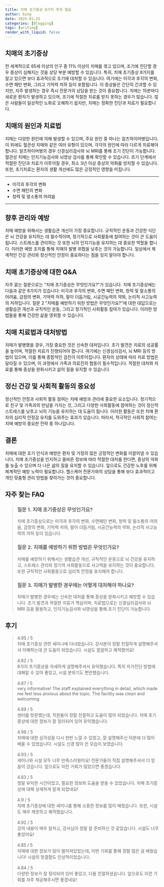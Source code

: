 ```yaml
---
title: 치매 초기증상 8가지 주의 필요
author: bing
date: 2025-01-25
categories: [Blogging]
tags: [writing]
render_with_liquid: false
---
```



<h2 id='치매의 초기증상'>치매의 초기증상</h2>

<p>전 세계적으로 65세 이상의 인구 중 11% 이상이 치매를 겪고 있으며, 조기에 진단할 경우 증상이 심해지는 것을 상당 부분 예방할 수 있습니다. 특히, 치매 초기증상 8가지를 알고 있으면 보다 효과적으로 조기에 대처할 수 있습니다. 여기에는 미각과 후각의 변화, 수면 패턴 변화, 그리고 기억력 저하 등이 포함됩니다. 이 증상들은 간단히 간과할 수 있지만, 자주 발생하는 경우 즉시 전문가의 상담을 받는 것이 중요합니다. 치매는 15분마다 새로운 환자가 발생하고 있으며, 조기에 적절한 치료를 받지 못하는 경우가 많습니다. 많은 사람들이 일상적인 노화로 오해하기 쉽지만, 치매는 정확한 진단과 치료가 필요합니다.</p>

<h2 id='치매의 원인과 치료법'>치매의 원인과 치료법</h2>

<p>치매는 다양한 원인에 의해 발생할 수 있으며, 주요 원인 중 하나는 알츠하이머병입니다. 이 외에도 혈관성 치매와 같은 여러 유형이 있으며, 각각의 원인에 따라 다르게 치료해야 합니다. 알츠하이머병의 경우 신경심리검사와 뇌 MRI를 통해 조기 진단이 가능합니다. 혈관성 치매는 인지기능검사와 뇌영상 검사를 통해 확인할 수 있습니다. 초기 단계에서 적절한 진단과 치료가 이루어질 경우, 최소 3년 이상 증상의 악화를 방지할 수 있습니다. 또한, 초기치료는 환자의 생활 개선에도 많은 긍정적인 영향을 미칩니다.</p>

<hr />

<ul>
    <li>미각과 후각의 변화</li>
    <li>수면 패턴의 변화</li>
    <li>청력 및 말소통의 어려움</li>
</ul>

<hr />

<h2 id='향후 관리와 예방'>향후 관리와 예방</h2>

<p>치매 예방을 위해서는 생활습관 개선이 가장 중요합니다. 규칙적인 운동과 건강한 식단은 뇌 건강을 유지하는 데 필수적이며, 정기적으로 사회활동에 참여하는 것이 큰 도움이 됩니다. 스트레스를 관리하는 것 또한 뇌의 인지기능을 유지하는 데 중요한 역할을 합니다. 이러한 예방 조치를 통해 치매의 발병 위험을 낮추는 것이 가능합니다. 일상에서 체계적인 건강 관리와 정신적인 안정이 중요하다는 점을 잊지 말아야 합니다.</p>

<h2 id='치매 초기증상에 대한 Q&A'>치매 초기증상에 대한 Q&A</h2>

<p>자주 묻는 질문으로는 "치매 초기증상은 무엇인가요?"가 있습니다. 치매 초기증상에는 다음과 같은 8가지가 있습니다: 미각과 후각의 변화, 수면 패턴 변화, 청력 및 말소통의 어려움, 감정의 변화, 기억력 저하, 말이 더듬거림, 시공간능력의 약화, 논리적 사고능력의 저하입니다. 질문 2 "치매를 예방하기 위한 방법은 무엇인가요?"에 대한 대답으로는 생활습관 개선과 규칙적인 운동, 그리고 정기적인 사회활동 참여가 있습니다. 이러한 방법들을 통해 건강한 삶을 영위할 수 있습니다.</p>

<h2 id='치매 치료법과 대처방법'>치매 치료법과 대처방법</h2>

<p>치매가 발병했을 경우, 가장 중요한 것은 신속한 대처입니다. 초기 발견은 치료의 성공률을 높이며, 적절한 치료가 진행되어야 합니다. 여기에는 신경심리검사, 뇌 MRI 등의 방법이 있으며, 이를 통해 종합적인 검진이 이루어집니다. 환자의 상태에 따라 치료 방법은 달라질 수 있으며, 이 과정에서 가족과 의료진의 협동이 필수적입니다. 적절한 대처와 치료를 통해 증상을 완화시키고 삶의 질을 유지할 수 있습니다.</p>

<h2 id='정신 건강 및 사회적 활동의 중요성'>정신 건강 및 사회적 활동의 중요성</h2>

<p>정신적인 안정과 사회적 활동 참여는 치매 예방과 관리에 중요한 요소입니다. 정기적으로 친구 및 가족과의 만남을 가지는 것, 그리고 다양한 사회활동에 참여하는 것이 정신적 스트레스를 낮추고 뇌의 기능을 유지하는 데 도움이 됩니다. 이러한 활동은 또한 치매 환자의 심리적 안정감 유지를 도와주는 효과가 있습니다. 따라서, 적극적인 사회적 참여는 치매 예방의 중요한 전략 중 하나입니다.</p>

<h2 id='결론'>결론</h2>

<p>치매에 대한 조기 인식과 예방은 환자 및 가정의 많은 긍정적인 변화를 이끌어낼 수 있습니다. 치매 초기증상을 인지하고 올바른 정보에 따라 적절한 대처를 한다면, 증상의 악화를 늦출 수 있으며 더 나은 삶의 질을 유지할 수 있습니다. 앞으로도 건강한 노후를 위해 체계적인 예방 노력이 필요합니다. 헬스케어 전문가와의 상담을 통해 보다 효과적이고 개인 맞춤형 관리 방법을 찾아가는 것이 중요합니다.</p>


<h2 id='자주_찾는_FAQ'>자주 찾는 FAQ</h2>
<div itemscope="" itemtype="https://schema.org/FAQPage"> 
<blockquote> 
<div itemscope="" itemprop="mainEntity" itemtype="https://schema.org/Question"> 
<h3 itemprop="name">질문 1. 치매 초기증상은 무엇인가요?</h3> 
<div itemscope="" itemprop="acceptedAnswer" itemtype="https://schema.org/Answer"> 
<span itemprop="text"> 
<p>치매 초기증상으로는 미각과 후각의 변화, 수면패턴 변화, 청력 및 말소통의 어려움, 감정의 변화, 기억력 저하, 말이 더듬거림, 시공간능력의 약화, 논리적 사고능력의 저하 등이 있습니다.</p> 
</span> 
</div> 
</div> 

<div itemscope="" itemprop="mainEntity" itemtype="https://schema.org/Question"> 
<h3 itemprop="name">질문 2. 치매를 예방하기 위한 방법은 무엇인가요?</h3> 
<div itemscope="" itemprop="acceptedAnswer" itemtype="https://schema.org/Answer"> 
<span itemprop="text"> 
<p>치매를 예방하기 위해서는 생활습관 개선, 규칙적인 운동으로 뇌 건강을 유지하고, 스트레스 관리와 정기적 사회활동으로 사고력을 유지하는 것이 중요합니다. 또한 규칙적인 사회활동으로 심리적 안정을 유지해야 합니다.</p> 
</span> 
</div> 
</div> 

<div itemscope="" itemprop="mainEntity" itemtype="https://schema.org/Question"> 
<h3 itemprop="name">질문 3. 치매가 발병한 경우에는 어떻게 대처해야 하나요?</h3> 
<div itemscope="" itemprop="acceptedAnswer" itemtype="https://schema.org/Answer"> 
<span itemprop="text"> 
<p>치매가 발병한 경우에는 신속한 대처를 통해 증상을 완화시키고 예방할 수 있습니다. 조기 발견과 적절한 치료가 핵심이며, 치료법으로는 신경심리검사와 뇌 MRI 등을 활용하고, 인지기능검사와 뇌영상을 통해 조기 진단이 가능합니다.</p> 
</span> 
</div> 
</div> 
</blockquote> 
</div>
<h2 id='후기'>후기</h2>
<div itemscope itemtype="https://schema.org/Product">
  <blockquote>
  <div itemprop="review" itemscope itemtype="https://schema.org/Review">
      <div itemprop="reviewRating" itemscope itemtype="https://schema.org/Rating"> <span itemprop="ratingValue">4.95</span> / <span itemprop="bestRating">5</span> </div>
      <span itemprop="reviewBody">치매 초기증상 관련 세미나에 다녀왔습니다. 강사분이 정말 친절하게 설명해주셔서 이해하는데 큰 도움이 되었습니다. 시설도 깔끔하고 쾌적했어요!</span>
  </div>
  <br>
  <div itemprop="review" itemscope itemtype="https://schema.org/Review">
      <div itemprop="reviewRating" itemscope itemtype="https://schema.org/Rating"> <span itemprop="ratingValue">4.82</span> / <span itemprop="bestRating">5</span> </div>
      <span itemprop="reviewBody">8가지 초기증상을 자세하게 설명해주셔서 유익했습니다. 특히 자가진단 방법에 대해알 수 있어 좋았고, 시설 분위기도 편안했습니다.</span>
  </div>
  <br>
  <div itemprop="review" itemscope itemtype="https://schema.org/Review">
      <div itemprop="reviewRating" itemscope itemtype="https://schema.org/Rating"> <span itemprop="ratingValue">4.87</span> / <span itemprop="bestRating">5</span> </div>
      <span itemprop="reviewBody">very informative! The staff explained everything in detail, which made me feel less anxious about the topic. The facility was clean and welcoming.</span>
  </div>
  <br>
  <div itemprop="review" itemscope itemtype="https://schema.org/Review">
      <div itemprop="reviewRating" itemscope itemtype="https://schema.org/Rating"> <span itemprop="ratingValue">4.89</span> / <span itemprop="bestRating">5</span> </div>
      <span itemprop="reviewBody">센터를 방문했는데, 직원들이 정말 친절하고 도움이 많이 되었습니다. 치매 초기증상에 대한 정보가 잘 정리되어 있어 유익했습니다.</span>
  </div>
  <br>
  <div itemprop="review" itemscope itemtype="https://schema.org/Review">
      <div itemprop="reviewRating" itemscope itemtype="https://schema.org/Rating"> <span itemprop="ratingValue">4.96</span> / <span itemprop="bestRating">5</span> </div>
      <span itemprop="reviewBody">치매에 대한 심각성을 다시 한번 느낄 수 있었고, 잘 설명해주신 덕분에 더 많이 배울 수 있었습니다. 시설도 신경 많이 쓴 모습이 보였습니다.</span>
  </div>
  <br>
  <div itemprop="review" itemscope itemtype="https://schema.org/Review">
      <div itemprop="reviewRating" itemscope itemtype="https://schema.org/Rating"> <span itemprop="ratingValue">4.93</span> / <span itemprop="bestRating">5</span> </div>
      <span itemprop="reviewBody">세미나와 시설 모두 너무 만족스러웠어요! 전문가들이 직접 설명해주셔서 더 믿음이 갔습니다. 앞으로도 이런 기회가 많았으면 좋겠습니다.</span>
  </div>
  <br>
  <div itemprop="review" itemscope itemtype="https://schema.org/Review">
      <div itemprop="reviewRating" itemscope itemtype="https://schema.org/Rating"> <span itemprop="ratingValue">4.83</span> / <span itemprop="bestRating">5</span> </div>
      <span itemprop="reviewBody">정말 유익한 시간이었고, 필요한 정보와 도움을 받을 수 있었습니다. 치매 초기증상에 대해 상세하게 알게 되었네요!</span>
  </div>
  <br>
  <div itemprop="review" itemscope itemtype="https://schema.org/Review">
      <div itemprop="reviewRating" itemscope itemtype="https://schema.org/Rating"> <span itemprop="ratingValue">4.9</span> / <span itemprop="bestRating">5</span> </div>
      <span itemprop="reviewBody">치매 초기증상에 대한 세미나를 통해 소중한 정보를 많이 배웠습니다. 또한, 시설도 매우 깨끗하고 쾌적했습니다.</span>
  </div>
  <br>
  <div itemprop="review" itemscope itemtype="https://schema.org/Review">
      <div itemprop="reviewRating" itemscope itemtype="https://schema.org/Rating"> <span itemprop="ratingValue">4.92</span> / <span itemprop="bestRating">5</span> </div>
      <span itemprop="reviewBody">강의 내용이 매우 알차고, 강사님이 정말 잘 준비하신 것 같았습니다. 시설도 너무 좋았어요!</span>
  </div>
  <br>
  <div itemprop="review" itemscope itemtype="https://schema.org/Review">
      <div itemprop="reviewRating" itemscope itemtype="https://schema.org/Rating"> <span itemprop="ratingValue">4.85</span> / <span itemprop="bestRating">5</span> </div>
      <span itemprop="reviewBody">치매에 대한 정보가 많이 떨어져있었는데, 이번 기회를 통해 정말 많은 걸 배웠습니다! 시설의 청결함도 인상적이었습니다.</span>
  </div>
  <br>
  <div itemprop="review" itemscope itemtype="https://schema.org/Review">
      <div itemprop="reviewRating" itemscope itemtype="https://schema.org/Rating"> <span itemprop="ratingValue">4.84</span> / <span itemprop="bestRating">5</span> </div>
      <span itemprop="reviewBody">다양한 정보가 잘 정리되어 있어 좋았고, 다들 친절하셨습니다. 앞으로도 이런 기회를 자주 제공해주시면 좋겠네요!</span>
  </div>
  </blockquote>
</div>
